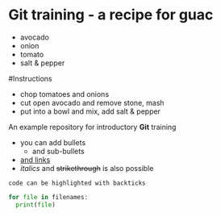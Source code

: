 # Git training - a recipe for guac

- avocado
- onion
- tomato
- salt & pepper

#Instructions
- chop tomatoes and onions
- cut open avocado and remove stone, mash
- put into a bowl and mix, add salt & pepper


An example repository for introductory **Git** training 

- you can add bullets
  - and sub-bullets
- [and links](https://bio-it.embl.de)
- *italics* and ~~strikethrough~~ is also possible

`code can be highlighted with backticks `

```Python
for file in filenames:
  print(file)

